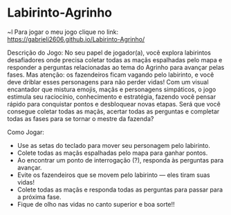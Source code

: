 # Labirinto-Agrinho
~l
Para jogar o meu jogo clique no link: 
https://gabrieli2606.github.io/Labirinto-Agrinho/

Descrição do Jogo:
No seu papel de jogador(a), você explora labirintos desafiadores onde precisa coletar todas as maçãs espalhadas pelo mapa e responder a perguntas relacionadas ao tema do Agrinho para avançar pelas fases. Mas atenção: os fazendeiros ficam vagando pelo labirinto, e você deve driblar esses personagens para não perder vidas!
Com um visual encantador que mistura emojis, maçãs e personagens simpáticos, o jogo estimula seu raciocínio, conhecimento e estratégia, fazendo você pensar rápido para conquistar pontos e desbloquear novas etapas.
Será que você consegue coletar todas as maçãs, acertar todas as perguntas e completar todas as fases para se tornar o mestre da fazenda?

Como Jogar:
- Use as setas do teclado para mover seu personagem pelo labirinto.
- Colete todas as maçãs espalhadas pelo mapa para ganhar pontos.
- Ao encontrar um ponto de interrogação (?), responda às perguntas para avançar.
- Evite os fazendeiros que se movem pelo labirinto — eles tiram suas vidas!
- Colete todas as maçãs e responda todas as perguntas para passar para a próxima fase.
- Fique de olho nas vidas no canto superior e boa sorte!!



